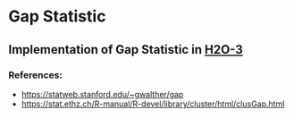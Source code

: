 # Gap Statistic 

## Implementation of Gap Statistic in [H2O-3](https://github.com/h2oai/h2o-3)

### References:
* https://statweb.stanford.edu/~gwalther/gap
* https://stat.ethz.ch/R-manual/R-devel/library/cluster/html/clusGap.html
